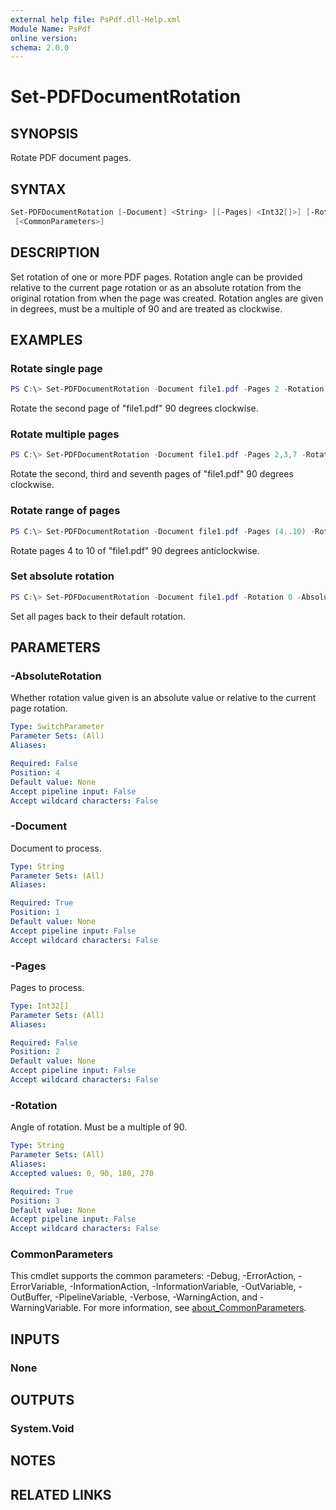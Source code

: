 ```yaml
---
external help file: PsPdf.dll-Help.xml
Module Name: PsPdf
online version:
schema: 2.0.0
---
```


# Set-PDFDocumentRotation

## SYNOPSIS
Rotate PDF document pages.

## SYNTAX

```powershell
Set-PDFDocumentRotation [-Document] <String> [[-Pages] <Int32[]>] [-Rotation] <String> [-AbsoluteRotation]
 [<CommonParameters>]
```

## DESCRIPTION
Set rotation of one or more PDF pages. Rotation angle can be provided relative to the current page rotation or as an absolute rotation from the original rotation from when the page was created.
Rotation angles are given in degrees, must be a multiple of 90 and are treated as clockwise.

## EXAMPLES

### Rotate single page
```powershell
PS C:\> Set-PDFDocumentRotation -Document file1.pdf -Pages 2 -Rotation 90
```

Rotate the second page of "file1.pdf" 90 degrees clockwise.

### Rotate multiple pages
```powershell
PS C:\> Set-PDFDocumentRotation -Document file1.pdf -Pages 2,3,7 -Rotation 90
```

Rotate the second, third and seventh pages of "file1.pdf" 90 degrees clockwise.

### Rotate range of pages
```powershell
PS C:\> Set-PDFDocumentRotation -Document file1.pdf -Pages (4..10) -Rotation 270
```

Rotate pages 4 to 10 of "file1.pdf" 90 degrees anticlockwise.

### Set absolute rotation
```powershell
PS C:\> Set-PDFDocumentRotation -Document file1.pdf -Rotation 0 -AbsoluteRotation
```

Set all pages back to their default rotation.

## PARAMETERS

### -AbsoluteRotation
Whether rotation value given is an absolute value or relative to the current page rotation.

```yaml
Type: SwitchParameter
Parameter Sets: (All)
Aliases:

Required: False
Position: 4
Default value: None
Accept pipeline input: False
Accept wildcard characters: False
```

### -Document
Document to process.

```yaml
Type: String
Parameter Sets: (All)
Aliases:

Required: True
Position: 1
Default value: None
Accept pipeline input: False
Accept wildcard characters: False
```

### -Pages
Pages to process.

```yaml
Type: Int32[]
Parameter Sets: (All)
Aliases:

Required: False
Position: 2
Default value: None
Accept pipeline input: False
Accept wildcard characters: False
```

### -Rotation
Angle of rotation. Must be a multiple of 90.

```yaml
Type: String
Parameter Sets: (All)
Aliases:
Accepted values: 0, 90, 180, 270

Required: True
Position: 3
Default value: None
Accept pipeline input: False
Accept wildcard characters: False
```

### CommonParameters
This cmdlet supports the common parameters: -Debug, -ErrorAction, -ErrorVariable, -InformationAction, -InformationVariable, -OutVariable, -OutBuffer, -PipelineVariable, -Verbose, -WarningAction, and -WarningVariable. For more information, see [about_CommonParameters](http://go.microsoft.com/fwlink/?LinkID=113216).

## INPUTS

### None

## OUTPUTS

### System.Void

## NOTES

## RELATED LINKS
